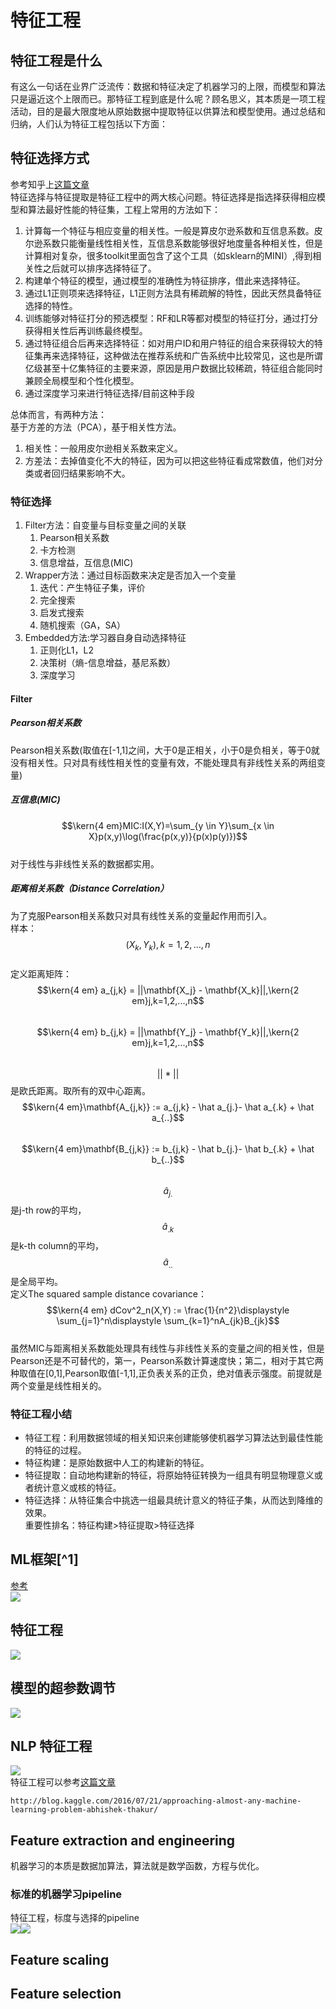 # 特征工程

## 特征工程是什么

有这么一句话在业界广泛流传：数据和特征决定了机器学习的上限，而模型和算法只是逼近这个上限而已。那特征工程到底是什么呢？顾名思义，其本质是一项工程活动，目的是最大限度地从原始数据中提取特征以供算法和模型使用。通过总结和归纳，人们认为特征工程包括以下方面：

## 特征选择方式

参考知乎上[这篇文章](https://www.zhihu.com/question/28641663)  
特征选择与特征提取是特征工程中的两大核心问题。特征选择是指选择获得相应模型和算法最好性能的特征集，工程上常用的方法如下：  
1. 计算每一个特征与相应变量的相关性。一般是算皮尔逊系数和互信息系数。皮尔逊系数只能衡量线性相关性，互信息系数能够很好地度量各种相关性，但是计算相对复杂，很多toolkit里面包含了这个工具（如sklearn的MINI）,得到相关性之后就可以排序选择特征了。  
2. 构建单个特征的模型，通过模型的准确性为特征排序，借此来选择特征。  
3. 通过L1正则项来选择特征，L1正则方法具有稀疏解的特性，因此天然具备特征选择的特性。  
4. 训练能够对特征打分的预选模型：RF和LR等都对模型的特征打分，通过打分获得相关性后再训练最终模型。  
5. 通过特征组合后再来选择特征：如对用户ID和用户特征的组合来获得较大的特征集再来选择特征，这种做法在推荐系统和广告系统中比较常见，这也是所谓亿级甚至十亿集特征的主要来源，原因是用户数据比较稀疏，特征组合能同时兼顾全局模型和个性化模型。  
6. 通过深度学习来进行特征选择/目前这种手段

总体而言，有两种方法：  
基于方差的方法（PCA），基于相关性方法。  
1. 相关性：一般用皮尔逊相关系数来定义。  
2. 方差法：去掉值变化不大的特征，因为可以把这些特征看成常数值，他们对分类或者回归结果影响不大。

### 特征选择

1. Filter方法：自变量与目标变量之间的关联
   1. Pearson相关系数
   2. 卡方检测
   3. 信息增益，互信息\(MIC\)
2. Wrapper方法：通过目标函数来决定是否加入一个变量
   1. 迭代：产生特征子集，评价
   2. 完全搜索
   3. 启发式搜索
   4. 随机搜索（GA，SA）​
3. Embedded方法:学习器自身自动选择特征
   1. 正则化L1，L2
   2. 决策树（熵-信息增益，基尼系数）
   3. 深度学习​

#### Filter

##### Pearson相关系数

Pearson相关系数\(取值在\[-1,1\]之间，大于0是正相关，小于0是负相关，等于0就没有相关性。只对具有线性相关性的变量有效，不能处理具有非线性关系的两组变量\)

##### 互信息\(MIC\)

$$\kern{4 em}MIC:I(X,Y)=\sum_{y \in Y}\sum_{x \in X}p(x,y)\log(\frac{p(x,y)}{p(x)p(y)})$$  
对于线性与非线性关系的数据都实用。

##### 距离相关系数（Distance Correlation）

为了克服Pearson相关系数只对具有线性关系的变量起作用而引入。  
样本：$$(X_k,Y_k),k=1,2,...,n$$  
定义距离矩阵：  
$$\kern{4 em} a_{j,k} = ||\mathbf{X_j} - \mathbf{X_k}||,\kern{2 em}j,k=1,2,...,n$$  
$$\kern{4 em} b_{j,k} = ||\mathbf{Y_j} - \mathbf{Y_k}||,\kern{2 em}j,k=1,2,...,n$$  
$$||*||$$是欧氏距离。取所有的双中心距离。  
$$\kern{4 em}\mathbf{A_{j,k}} := a_{j,k} - \hat a_{j.}- \hat a_{.k} + \hat a_{..}$$  
$$\kern{4 em}\mathbf{B_{j,k}} := b_{j,k} - \hat b_{j.}- \hat b_{.k} + \hat b_{..}$$  
$$\hat a_{j.}$$是j-th row的平均，$$\hat a_{.k}$$是k-th column的平均，$$\hat a_{..}$$是全局平均。  
定义The squared sample distance covariance：  
$$\kern{4 em} dCov^2_n(X,Y) := \frac{1}{n^2}\displaystyle \sum_{j=1}^n\displaystyle \sum_{k=1}^nA_{jk}B_{jk}$$  
虽然MIC与距离相关系数能处理具有线性与非线性关系的变量之间的相关性，但是Pearson还是不可替代的，第一，Pearson系数计算速度快；第二，相对于其它两种取值在\[0,1\],Pearson取值\[-1,1\],正负表关系的正负，绝对值表示强度。前提就是两个变量是线性相关的。

### 特征工程小结

* 特征工程：利用数据领域的相关知识来创建能够使机器学习算法达到最佳性能的特征的过程。
* 特征构建：是原始数据中人工的构建新的特征。
* 特征提取：自动地构建新的特征，将原始特征转换为一组具有明显物理意义或者统计意义或核的特征。  
* 特征选择：从特征集合中挑选一组最具统计意义的特征子集，从而达到降维的效果。  
  重要性排名：特征构建&gt;特征提取&gt;特征选择

## ML框架[^1]

[参考](http://blog.kaggle.com/2016/07/21/approaching-almost-any-machine-learning-problem-abhishek-thakur/)  
![](/assets/ML_Framework.png)

## 特征工程

![](/assets/FeatureProject.png)

## 模型的超参数调节

![](/assets/ML_hyperparameter_selection.png)

## NLP 特征工程

![](/assets/NLP_Feature_Project.png)  
特征工程可以参考[这篇文章](机器学习算法工程师速查表大全)

```
http://blog.kaggle.com/2016/07/21/approaching-almost-any-machine-learning-problem-abhishek-thakur/
```

## Feature extraction and engineering

机器学习的本质是数据加算法，算法就是数学函数，方程与优化。

### 标准的机器学习pipeline
特征工程，标度与选择的pipeline  
![](/assets/Machine_Learning_pipeline.png)![](/assets/FeatureEngineerPipeline.png)

## Feature scaling

## Feature selection



